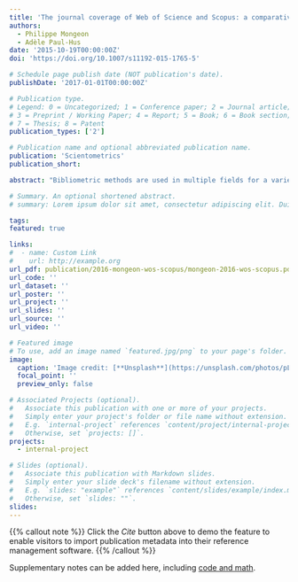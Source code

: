 ```yaml
---
title: 'The journal coverage of Web of Science and Scopus: a comparative analysis'
authors:
  - Philippe Mongeon
  - Adèle Paul-Hus
date: '2015-10-19T00:00:00Z'
doi: 'https://doi.org/10.1007/s11192-015-1765-5'

# Schedule page publish date (NOT publication's date).
publishDate: '2017-01-01T00:00:00Z'

# Publication type.
# Legend: 0 = Uncategorized; 1 = Conference paper; 2 = Journal article;
# 3 = Preprint / Working Paper; 4 = Report; 5 = Book; 6 = Book section;
# 7 = Thesis; 8 = Patent
publication_types: ['2']

# Publication name and optional abbreviated publication name.
publication: 'Scientometrics'
publication_short: 

abstract: "Bibliometric methods are used in multiple fields for a variety of purposes, namely for research evaluation. Most bibliometric analyses have in common their data sources: Thomson Reuters' Web of Science (WoS) and Elsevier’s Scopus. The objective of this research is to describe the journal coverage of those two databases and to assess whether some field, publishing country and language are over or underrepresented. To do this we compared the coverage of active scholarly journals in WoS (13,605 journals) and Scopus (20,346 journals) with Ulrich’s extensive periodical directory (63,013 journals). Results indicate that the use of either WoS or Scopus for research evaluation may introduce biases that favor Natural Sciences and Engineering as well as Biomedical Research to the detriment of Social Sciences and Arts and Humanities. Similarly, English-language journals are overrepresented to the detriment of other languages. While both databases share these biases, their coverage differs substantially. As a consequence, the results of bibliometric analyses may vary depending on the database used. These results imply that in the context of comparative research evaluation, WoS and Scopus should be used with caution, especially when comparing different fields, institutions, countries or languages. The bibliometric community should continue its efforts to develop methods and indicators that include scientific output that are not covered in WoS or Scopus, such as field-specific and national citation indexes."

# Summary. An optional shortened abstract.
# summary: Lorem ipsum dolor sit amet, consectetur adipiscing elit. Duis posuere tellus ac convallis placerat. Proin tincidunt magna sed ex sollicitudin condimentum.

tags:
featured: true

links:
#  - name: Custom Link
#    url: http://example.org
url_pdf: publication/2016-mongeon-wos-scopus/mongeon-2016-wos-scopus.pdf
url_code: ''
url_dataset: ''
url_poster: ''
url_project: ''
url_slides: ''
url_source: ''
url_video: ''

# Featured image
# To use, add an image named `featured.jpg/png` to your page's folder.
image:
  caption: 'Image credit: [**Unsplash**](https://unsplash.com/photos/pLCdAaMFLTE)'
  focal_point: ''
  preview_only: false

# Associated Projects (optional).
#   Associate this publication with one or more of your projects.
#   Simply enter your project's folder or file name without extension.
#   E.g. `internal-project` references `content/project/internal-project/index.md`.
#   Otherwise, set `projects: []`.
projects:
  - internal-project

# Slides (optional).
#   Associate this publication with Markdown slides.
#   Simply enter your slide deck's filename without extension.
#   E.g. `slides: "example"` references `content/slides/example/index.md`.
#   Otherwise, set `slides: ""`.
slides:
---
```


{{% callout note %}}
Click the _Cite_ button above to demo the feature to enable visitors to import publication metadata into their reference management software.
{{% /callout %}}

Supplementary notes can be added here, including [code and math](https://wowchemy.com/docs/content/writing-markdown-latex/).
